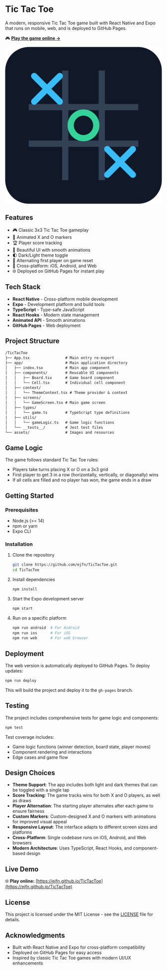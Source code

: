 # Tic Tac Toe

A modern, responsive Tic Tac Toe game built with React Native and Expo that runs on mobile, web, and is deployed to GitHub Pages.

🎮 **[Play the game online →](https://ejfn.github.io/TicTacToe)**

![Tic Tac Toe Game](./assets/icon.png)

## Features

- 🎮 Classic 3x3 Tic Tac Toe gameplay
- 🎯 Animated X and O markers
- 🏆 Player score tracking
- 🎨 Beautiful UI with smooth animations
- 🌓 Dark/Light theme toggle
- 🔄 Alternating first player on game reset
- 📱 Cross-platform: iOS, Android, and Web
- 🌐 Deployed on GitHub Pages for instant play

## Tech Stack

- **React Native** - Cross-platform mobile development
- **Expo** - Development platform and build tools
- **TypeScript** - Type-safe JavaScript
- **React Hooks** - Modern state management
- **Animated API** - Smooth animations
- **GitHub Pages** - Web deployment

## Project Structure

```
/TicTacToe
├── App.tsx                # Main entry re-export
├── app/                   # Main application directory
│   ├── index.tsx          # Main app component
│   ├── components/        # Reusable UI components
│   │   ├── Board.tsx      # Game board component
│   │   └── Cell.tsx       # Individual cell component
│   ├── context/
│   │   └── ThemeContext.tsx # Theme provider & context
│   ├── screens/
│   │   └── GameScreen.tsx # Main game screen
│   ├── types/
│   │   └── game.ts        # TypeScript type definitions
│   ├── utils/
│   │   └── gameLogic.ts   # Game logic functions
│   └── __tests__/         # Jest test files
└── assets/                # Images and resources
```

## Game Logic

The game follows standard Tic Tac Toe rules:

- Players take turns placing X or O on a 3x3 grid
- First player to get 3 in a row (horizontally, vertically, or diagonally) wins
- If all cells are filled and no player has won, the game ends in a draw

## Getting Started

### Prerequisites

- Node.js (>= 14)
- npm or yarn
- Expo CLI

### Installation

1. Clone the repository

   ```bash
   git clone https://github.com/ejfn/TicTacToe.git
   cd TicTacToe
   ```

2. Install dependencies

   ```bash
   npm install
   ```

3. Start the Expo development server

   ```bash
   npm start
   ```

4. Run on a specific platform
   ```bash
   npm run android  # For Android
   npm run ios      # For iOS
   npm run web      # For web browser
   ```

## Deployment

The web version is automatically deployed to GitHub Pages. To deploy updates:

```bash
npm run deploy
```

This will build the project and deploy it to the `gh-pages` branch.

## Testing

The project includes comprehensive tests for game logic and components:

```bash
npm test
```

Test coverage includes:
- Game logic functions (winner detection, board state, player moves)
- Component rendering and interactions
- Edge cases and game flow

## Design Choices

- **Theme Support**: The app includes both light and dark themes that can be toggled with a single tap
- **Score Tracking**: The game tracks wins for both X and O players, as well as draws
- **Player Alternation**: The starting player alternates after each game to ensure fairness
- **Custom Markers**: Custom-designed X and O markers with animations for improved visual appeal
- **Responsive Layout**: The interface adapts to different screen sizes and platforms
- **Cross-Platform**: Single codebase runs on iOS, Android, and Web browsers
- **Modern Architecture**: Uses TypeScript, React Hooks, and component-based design

## Live Demo

🌐 **Play online:** [https://ejfn.github.io/TicTacToe](https://ejfn.github.io/TicTacToe)

## License

This project is licensed under the MIT License - see the [LICENSE](LICENSE) file for details.

## Acknowledgments

- Built with React Native and Expo for cross-platform compatibility
- Deployed on GitHub Pages for easy access
- Inspired by classic Tic Tac Toe games with modern UI/UX enhancements
